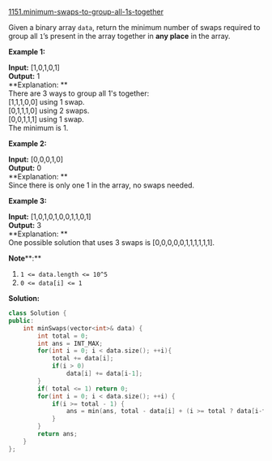 [1151.minimum-swaps-to-group-all-1s-together](https://leetcode.com/problems/minimum-swaps-to-group-all-1s-together/)  

Given a binary array `data`, return the minimum number of swaps required to group all `1`’s present in the array together in **any place** in the array.

**Example 1:**

  
**Input:** \[1,0,1,0,1\]  
**Output:** 1  
**Explanation: **  
There are 3 ways to group all 1's together:  
\[1,1,1,0,0\] using 1 swap.  
\[0,1,1,1,0\] using 2 swaps.  
\[0,0,1,1,1\] using 1 swap.  
The minimum is 1.  

**Example 2:**

  
**Input:** \[0,0,0,1,0\]  
**Output:** 0  
**Explanation: **  
Since there is only one 1 in the array, no swaps needed.  

**Example 3:**

  
**Input:** \[1,0,1,0,1,0,0,1,1,0,1\]  
**Output:** 3  
**Explanation: **  
One possible solution that uses 3 swaps is \[0,0,0,0,0,1,1,1,1,1,1\].  

**Note****:**

1.  `1 <= data.length <= 10^5`
2.  `0 <= data[i] <= 1`  



**Solution:**  

```cpp
class Solution {
public:
    int minSwaps(vector<int>& data) {
        int total = 0;
        int ans = INT_MAX;
        for(int i = 0; i < data.size(); ++i){
            total += data[i];
            if(i > 0)
                data[i] += data[i-1];
        }
        if( total <= 1) return 0;
        for(int i = 0; i < data.size(); ++i) {
            if(i >= total - 1) {
                ans = min(ans, total - data[i] + (i >= total ? data[i-total] : 0));
            }
        }
        return ans;
    }
};
```
      